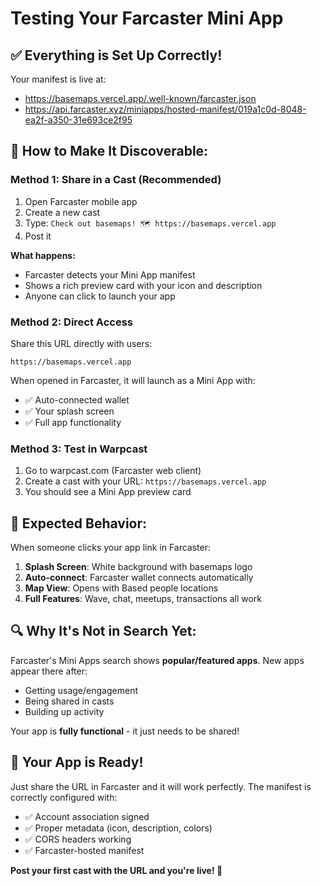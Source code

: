 # Testing Your Farcaster Mini App

## ✅ Everything is Set Up Correctly!

Your manifest is live at:
- https://basemaps.vercel.app/.well-known/farcaster.json
- https://api.farcaster.xyz/miniapps/hosted-manifest/019a1c0d-8048-ea2f-a350-31e693ce2f95

## 🚀 How to Make It Discoverable:

### Method 1: Share in a Cast (Recommended)
1. Open Farcaster mobile app
2. Create a new cast
3. Type: `Check out basemaps! 🗺️ https://basemaps.vercel.app`
4. Post it

**What happens:**
- Farcaster detects your Mini App manifest
- Shows a rich preview card with your icon and description
- Anyone can click to launch your app

### Method 2: Direct Access
Share this URL directly with users:
```
https://basemaps.vercel.app
```

When opened in Farcaster, it will launch as a Mini App with:
- ✅ Auto-connected wallet
- ✅ Your splash screen
- ✅ Full app functionality

### Method 3: Test in Warpcast
1. Go to warpcast.com (Farcaster web client)
2. Create a cast with your URL: `https://basemaps.vercel.app`
3. You should see a Mini App preview card

## 📱 Expected Behavior:

When someone clicks your app link in Farcaster:

1. **Splash Screen**: White background with basemaps logo
2. **Auto-connect**: Farcaster wallet connects automatically
3. **Map View**: Opens with Based people locations
4. **Full Features**: Wave, chat, meetups, transactions all work

## 🔍 Why It's Not in Search Yet:

Farcaster's Mini Apps search shows **popular/featured apps**. New apps appear there after:
- Getting usage/engagement
- Being shared in casts
- Building up activity

Your app is **fully functional** - it just needs to be shared!

## 🎉 Your App is Ready!

Just share the URL in Farcaster and it will work perfectly. The manifest is correctly configured with:
- ✅ Account association signed
- ✅ Proper metadata (icon, description, colors)
- ✅ CORS headers working
- ✅ Farcaster-hosted manifest

**Post your first cast with the URL and you're live! 🚀**



